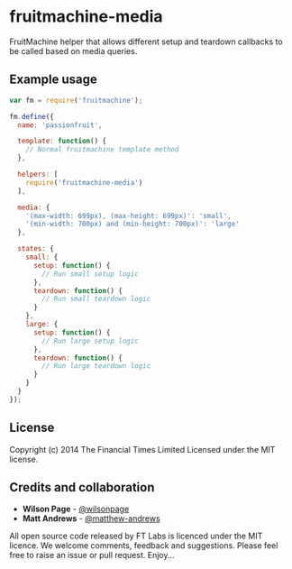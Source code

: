 # fruitmachine-media

FruitMachine helper that allows different setup and teardown callbacks to be called based on media queries.

## Example usage

```js
var fm = require('fruitmachine');

fm.define({
  name: 'passionfruit',

  template: function() {
    // Normal fruitmachine template method
  },

  helpers: [
    require('fruitmachine-media')
  ],

  media: {
    '(max-width: 699px), (max-height: 699px)': 'small',
    '(min-width: 700px) and (min-height: 700px)': 'large'
  },

  states: {
    small: {
      setup: function() {
        // Run small setup logic
      },
      teardown: function() {
        // Run small teardown logic
      }
    },
    large: {
      setup: function() {
        // Run large setup logic
      },
      teardown: function() {
        // Run large teardown logic
      }
    }
  }
});
```

## License
Copyright (c) 2014 The Financial Times Limited
Licensed under the MIT license.

## Credits and collaboration

- **Wilson Page** - [@wilsonpage](http://github.com/wilsonpage)
- **Matt Andrews** - [@matthew-andrews](http://github.com/matthew-andrews)

All open source code released by FT Labs is licenced under the MIT licence. We welcome comments, feedback and suggestions. Please feel free to raise an issue or pull request. Enjoy...
